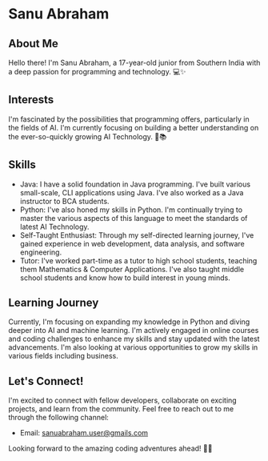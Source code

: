 # Sanu Abraham

## About Me

Hello there! I'm Sanu Abraham, a 17-year-old junior from Southern India with a deep passion for programming and technology. 💻✨

## Interests

I'm fascinated by the possibilities that programming offers, particularly in the fields of AI. I'm currently focusing on building a better understanding on the ever-so-quickly growing AI Technology. 🤖📚

## Skills

- Java: I have a solid foundation in Java programming. I've built various small-scale, CLI applications using Java. I've also worked as a Java instructor to BCA students.
- Python: I've also honed my skills in Python. I'm continually trying to master the various aspects of this language to meet the standards of latest AI Technology.
- Self-Taught Enthusiast: Through my self-directed learning journey, I've gained experience in web development, data analysis, and software engineering.
- Tutor: I've worked part-time as a tutor to high school students, teaching them Mathematics & Computer Applications. I've also taught middle school students and know how to build interest in young minds.

## Learning Journey

Currently, I'm focusing on expanding my knowledge in Python and diving deeper into AI and machine learning. I'm actively engaged in online courses and coding challenges to enhance my skills and stay updated with the latest advancements. I'm also looking at various opportunities to grow my skills in various fields including business.

## Let's Connect!

I'm excited to connect with fellow developers, collaborate on exciting projects, and learn from the community. Feel free to reach out to me through the following channel:

- Email: [sanuabraham.user@gmails.com](mailto:sanuabraham.user@gmails.com)

Looking forward to the amazing coding adventures ahead! 🚀✨
